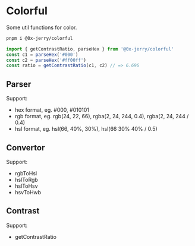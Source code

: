 # Colorful

Some util functions for color.

```sh
pnpm i @0x-jerry/colorful
```

```ts
import { getContrastRatio, parseHex } from '@0x-jerry/colorful'
const c1 = parseHex('#000')
const c2 = parseHex('#ff00ff')
const ratio = getContrastRatio(c1, c2) // => 6.696
```

## Parser

Support:

- hex format, eg. #000, #010101
- rgb format, eg. rgb(24, 22, 66), rgba(2, 24, 244, 0.4), rgba(2, 24, 244 / 0.4)
- hsl format, eg. hsl(66, 40%, 30%), hsl(66 30% 40% / 0.5)

## Convertor

Support:

- rgbToHsl
- hslToRgb
- hslToHsv
- hsvToHwb

## Contrast

Support:

- getContrastRatio
